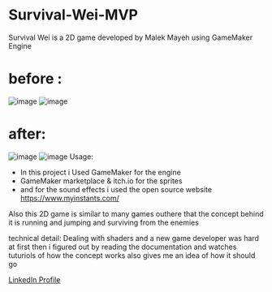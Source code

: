 # Survival-Wei-MVP
Survival Wei is a 2D game developed by Malek Mayeh using GameMaker Engine
# before : 
![image](https://user-images.githubusercontent.com/31927278/220458832-e4e893d4-3883-40d8-bdc7-c94a4f6c433e.png)
![image](https://user-images.githubusercontent.com/31927278/220459037-15a24caf-7dd5-4dbe-b476-0ffa2bbec6dc.png)
# after:
![image](https://user-images.githubusercontent.com/31927278/220459144-88b68319-6503-46aa-8e5f-19cb437f62bd.png)
![image](https://user-images.githubusercontent.com/31927278/220459220-7eebe86b-0e3d-4d5d-8701-a1418c9e6872.png)
Usage:
* In this project i Used GameMaker for the engine 
* GameMaker marketplace & itch.io for the sprites
* and for the sound effects i used the open source website https://www.myinstants.com/

Also this 2D game is similar to many games outhere that the concept behind it is running and jumping and surviving from the enemies


technical detail:
Dealing with shaders and a new game developer was hard at first then i figured out by reading the documentation and watches tuturiols of how the concept works also gives me an idea of how it should go


[LinkedIn Profile ](https://www.linkedin.com/in/malek-mayeh-0b937122b/)

